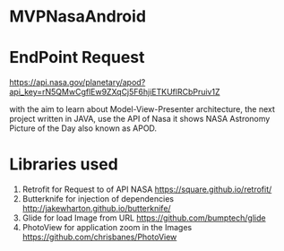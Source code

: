 # MVPNasaAndroid

# EndPoint Request
https://api.nasa.gov/planetary/apod?api_key=rN5QMwCgflEw9ZXqCj5F6hjiETKUflRCbPruiv1Z


with the aim to learn about Model-View-Presenter architecture, the next project written in JAVA, use the API of Nasa it shows NASA Astronomy Picture of the Day also known as APOD.

# Libraries used

1. Retrofit for Request to of API NASA https://square.github.io/retrofit/
2. Butterknife for injection of dependencies  http://jakewharton.github.io/butterknife/
3. Glide for load Image from URL https://github.com/bumptech/glide
4. PhotoView for application zoom in the Images https://github.com/chrisbanes/PhotoView
